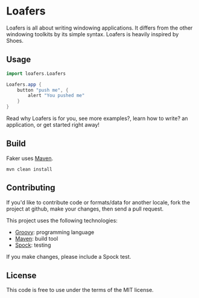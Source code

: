 Loafers
=======

Loafers is all about writing windowing applications. It differs from the other windowing toolkits by its simple syntax. Loafers is heavily inspired by Shoes.

Usage
----
```groovy
import loafers.Loafers

Loafers.app {
    button "push me", {
        alert "You pushed me"
    }
}
```

Read why Loafers is for you, see more examples?, learn how to write? an application, or get started right away!

Build
----
Faker uses [Maven](http://maven.apache.org/download.html "Maven").

    mvn clean install

Contributing
----
If you'd like to contribute code or formats/data for another locale, fork the project at github, make your changes, then send a pull request.

This project uses the following technologies:
- [Groovy](http://groovy.codehaus.org/ "Groovy"): programming language
- [Maven](http://maven.apache.org/download.html "Maven"): build tool
- [Spock](https://code.google.com/p/spock/ "Spock"): testing

If you make changes, please include a Spock test.

License
----
This code is free to use under the terms of the MIT license.
